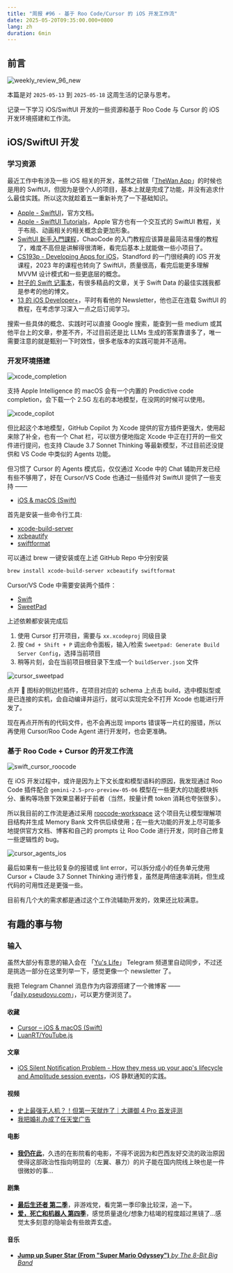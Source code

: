 ```yaml
---
title: "周报 #96 - 基于 Roo Code/Cursor 的 iOS 开发工作流"
date: 2025-05-20T09:35:00.000+0800
lang: zh
duration: 6min
---
```


## 前言

![weekly_review_96_new](https://image.pseudoyu.com/images/weekly_review_96_new.png)

本篇是对 `2025-05-13` 到 `2025-05-18` 这周生活的记录与思考。

记录一下学习 iOS/SwiftUI 开发的一些资源和基于 Roo Code 与 Cursor 的 iOS 开发环境搭建和工作流。

## iOS/SwiftUI 开发

### 学习资源

最近工作中有涉及一些 iOS 相关的开发，虽然之前做「[TheWan App](https://apps.apple.com/cn/app/thewan/id6670795669)」的时候也是用的 SwiftUI，但因为是很个人的项目，基本上就是完成了功能，并没有追求什么最佳实践。所以这次就趁着五一重新补充了一下基础知识。

- [Apple - SwiftUI](https://developer.apple.com/cn/documentation/swiftui/)，官方文档。
- [Apple - SwiftUI Tutorials](https://developer.apple.com/tutorials/swiftui/)，Apple 官方也有一个交互式的 SwiftUI 教程，关于布局、动画相关的相关概念会更加形象。
- [SwiftUI 新手入門課程](https://www.youtube.com/playlist?list=PLXM8k1EWy5khONZ9M9ytK8mMrcEOXvGsE)，ChaoCode 的入门教程应该算是最简洁易懂的教程了，难度不高但是讲解得很清晰，看完后基本上就能做一些小项目了。
- [CS193p - Developing Apps for iOS](https://cs193p.stanford.edu/2023)，Standford 的一门很经典的 iOS 开发课程，2023 年的课程也转向了 SwiftUI，质量很高，看完后能更多理解 MVVM 设计模式和一些更底层的概念。
- [肘子的 Swift 记事本](https://fatbobman.com/zh/)，有很多精品的文章，关于 Swift Data 的最佳实践我都是参考的他的博文。
- [13 的 iOS Developer+](https://iosdeveloper.plus/)，平时有看他的 Newsletter，他也正在连载 SwiftUI 的教程，在考虑学习深入一点之后订阅学习。

搜索一些具体的概念、实践时可以直接 Google 搜索，能查到一些 medium 或其他平台上的文章，参差不齐，不过目前还是比 LLMs 生成的答案靠谱多了，唯一需要注意的就是甄别一下时效性，很多老版本的实践可能并不适用。

### 开发环境搭建

![xcode_completion](https://image.pseudoyu.com/images/xcode_completion.png)

支持 Apple Intelligence 的 macOS 会有一个内置的 Predictive code completion，会下载一个 2.5G 左右的本地模型，在没网的时候可以使用。

![xcode_copilot](https://image.pseudoyu.com/images/xcode_copilot.png)

但比起这个本地模型，GitHub Copilot 为 Xcode 提供的官方插件更强大，使用起来除了补全，也有一个 Chat 栏，可以很方便地指定 Xcode 中正在打开的一些文件进行提问，也支持 Claude 3.7 Sonnet Thinking 等最新模型，不过目前还没提供和 VS Code 中类似的 Agents 功能。

但习惯了 Cursor 的 Agents 模式后，仅仅通过 Xcode 中的 Chat 辅助开发已经有些不够用了，好在 Cursor/VS Code 也通过一些插件对 SwiftUI 提供了一些支持 ——

- [iOS & macOS (Swift)](https://docs.cursor.com/guides/languages/swift)

首先是安装一些命令行工具:

- [xcode-build-server](https://github.com/SolaWing/xcode-build-server)
- [xcbeautify](https://github.com/cpisciotta/xcbeautify)
- [swiftformat](https://github.com/nicklockwood/SwiftFormat)

可以通过 brew 一键安装或在上述 GitHub Repo 中分别安装

```bash
brew install xcode-build-server xcbeautify swiftformat
```

Cursor/VS Code 中需要安装两个插件：

- [Swift](https://marketplace.cursorapi.com/items?itemName=swiftlang.swift-vscode)
- [SweetPad](https://marketplace.cursorapi.com/items?itemName=sweetpad.sweetpad)

上述依赖都安装完成后

1. 使用 Cursor 打开项目，需要与 `xx.xcodeproj` 同级目录
2. 按 `Cmd + Shift + P` 调出命令面板，输入/检索 `Sweetpad: Generate Build Server Config`，选择当前项目
3. 稍等片刻，会在当前项目根目录下生成一个 `buildServer.json` 文件

![cursor_sweetpad](https://image.pseudoyu.com/images/cursor_sweetpad.png)

点开 🍬 图标的侧边栏插件，在项目对应的 schema 上点击 build，选中模拟型或是已连接的实机，会自动编译并运行，就可以实现完全不打开 Xcode 也能进行开发了。

现在再点开所有的代码文件，也不会再出现 imports 错误等一片红的报错，所以再使用 Cursor/Roo Code Agent 进行开发时，也会更准确。

### 基于 Roo Code + Cursor 的开发工作流

![swift_cursor_roocode](https://image.pseudoyu.com/images/swift_cursor_roocode.png)

在 iOS 开发过程中，或许是因为上下文长度和模型语料的原因，我发现通过 Roo Code 插件配合 `gemini-2.5-pro-preview-05-06` 模型在一些更大的功能模块拆分、重构等场景下效果显著好于前者（当然，按量计费 token 消耗也夸张很多）。

所以我目前的工作流是通过采用 [roocode-workspace](https://github.com/enescingoz/roocode-workspace) 这个项目先让模型理解项目结构并生成 Memory Bank 文件供后续使用；在一些大功能的开发上尽可能多地提供官方文档、博客和自己的 prompts 让 Roo Code 进行开发，同时自己修复一些逻辑性的 bug。

![cursor_agents_ios](https://image.pseudoyu.com/images/cursor_agents_ios.png)

最后如果有一些比较复杂的报错或 lint error，可以拆分成小的任务单元使用 Cursor + Claude 3.7 Sonnet Thinking 进行修复，虽然是两倍速率消耗，但生成代码的可用性还是更强一些。

目前有几个大的需求都是通过这个工作流辅助开发的，效果还比较满意。

## 有趣的事与物

### 输入

虽然大部分有意思的输入会在 「[Yu's Life](https://t.me/pseudoyulife)」 Telegram 频道里自动同步，不过还是挑选一部分在这里列举一下，感觉更像一个 newsletter 了。

我把 Telegram Channel 消息作为内容源搭建了一个微博客 —— 「[daily.pseudoyu.com](https://daily.pseudoyu.com/)」，可以更方便浏览了。

#### 收藏

- [Cursor – iOS & macOS (Swift)](https://docs.cursor.com/guides/languages/swift)
- [LuanRT/YouTube.js](https://github.com/LuanRT/YouTube.js)

#### 文章

- [iOS Silent Notification Problem - How they mess up your app's lifecycle and Amplitude session events](https://medium.com/@cam.ilker/ios-appdelegate-lifecycle-done-right-fb5f50acf350)，iOS 静默通知的实践。

#### 视频

- [史上最强无人机？！但第一天就炸了｜大疆御 4 Pro 首发评测](https://www.bilibili.com/video/BV1K4EFz6EX3)
- [我把婚礼办成了任天堂广告](https://www.bilibili.com/video/BV1QjzYYUEGn)

#### 电影

- [**我仍在此**](https://movie.douban.com/subject/35512487/)，久违的在影院看的电影，不得不说因为和巴西友好交流的政治原因使得这部政治性指向明显的（左翼、暴力）的片子能在国内院线上映也是一件很微妙的事...

#### 剧集

- [**最后生还者 第二季**](https://movie.douban.com/subject/36221305/)，非游戏党，看完第一季印象比较深，追一下。
- [**爱，死亡和机器人 第四季**](https://movie.douban.com/subject/36056894/)，感觉质量退化/想象力枯竭的程度超过黑镜了...感觉太多刻意的隐喻会有些故弄玄虚。

#### 音乐

- [**Jump up Super Star (From "Super Mario Odyssey")** _by The 8-Bit Big Band_](https://open.spotify.com/track/0BtlkzG35KuvLqXkzxqtZy)
